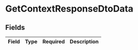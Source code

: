 # GetContextResponseDtoData


## Fields

| Field       | Type        | Required    | Description |
| ----------- | ----------- | ----------- | ----------- |